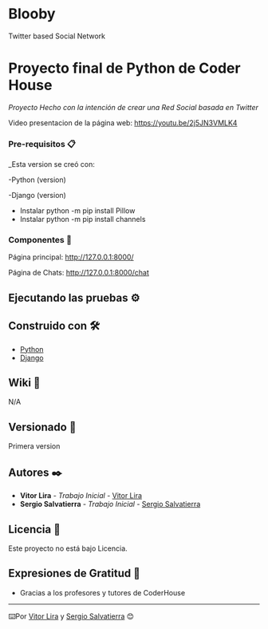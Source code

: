 # Blooby
Twitter based Social Network
# Proyecto final de Python de Coder House

_Proyecto Hecho con la intención de crear una Red Social basada en Twitter_

Video presentacion de la página web:
https://youtu.be/2j5JN3VMLK4

### Pre-requisitos 📋

_Esta version se creó con:

-Python (version)

-Django (version)



- Instalar python -m pip install Pillow
- Instalar python -m pip install channels


### Componentes 🔧

Página principal: http://127.0.0.1:8000/

Página de Chats: http://127.0.0.1:8000/chat


## Ejecutando las pruebas ⚙️


## Construido con 🛠️

* [Python](https://www.python.org/)
* [Django](https://www.djangoproject.com/)


## Wiki 📖

N/A

## Versionado 📌

Primera version

## Autores ✒️

* **Vitor Lira** - *Trabajo Inicial* - [Vitor Lira](https://github.com/ViLiraDev)
* **Sergio Salvatierra** - *Trabajo Inicial* - [Sergio Salvatierra](https://github.com/xalvlax)

## Licencia 📄

Este proyecto no está bajo Licencia.

## Expresiones de Gratitud 🎁

* Gracias a los profesores y tutores de CoderHouse



---
⌨️Por [Vitor Lira](https://github.com/ViLiraDev) y [Sergio Salvatierra](https://github.com/xalvlax) 😊
